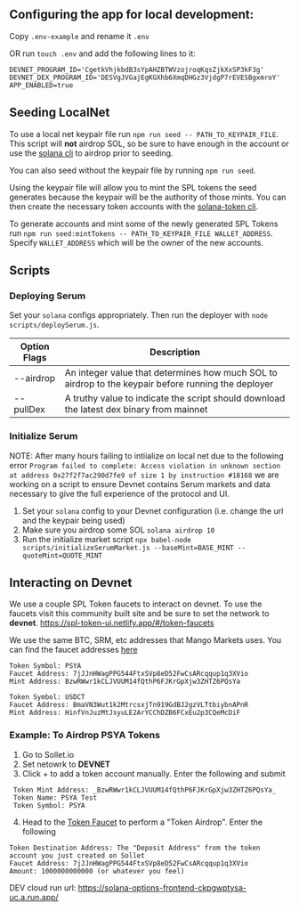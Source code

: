 ## Configuring the app for local development:

Copy `.env-example` and rename it `.env`

OR run `touch .env` and add the following lines to it:

```
DEVNET_PROGRAM_ID='CgetkVhjkbdB3sYpAHZBTWVzojroqKqsZjkXxSP3kF3g'
DEVNET_DEX_PROGRAM_ID='DESVgJVGajEgKGXhb6XmqDHGz3VjdgP7rEVESBgxmroY'
APP_ENABLED=true
```

## Seeding LocalNet

To use a local net keypair file run `npm run seed -- PATH_TO_KEYPAIR_FILE`. This script will **not** airdrop SOL, so be sure to have enough in the account or use the [solana cli](https://docs.solana.com/cli/transfer-tokens#testing-your-wallet) to airdrop prior to seeding.

You can also seed without the keypair file by running `npm run seed`.

Using the keypair file will allow you to mint the SPL tokens the seed generates because the keypair will be the authority of those mints. You can then create the necessary token accounts with the [solana-token cli](https://spl.solana.com/token).

To generate accounts and mint some of the newly generated SPL Tokens run `npm run seed:mintTokens -- PATH_TO_KEYPAIR_FILE WALLET_ADDRESS`. Specify `WALLET_ADDRESS` which will be the owner of the new accounts.

## Scripts

### Deploying Serum

Set your `solana` configs appropriately. Then run the deployer with `node scripts/deploySerum.js`.

| Option Flags | Description                                                                                         |
| ------------ | --------------------------------------------------------------------------------------------------- |
| --airdrop    | An integer value that determines how much SOL to airdrop to the keypair before running the deployer |
| --pullDex    | A truthy value to indicate the script should download the latest dex binary from mainnet            |

### Initialize Serum

NOTE: After many hours failing to intiialize on local net due to the following error `Program failed to complete: Access violation in unknown section at address 0x27f2f7ac290d7fe9 of size 1 by instruction #18168` we are working on a script to ensure Devnet contains Serum markets and data necessary to give the full experience of the protocol and UI.

1. Set your `solana` config to your Devnet configuration (i.e. change the url and the keypair being used)
2. Make sure you airdrop some SOL `solana airdrop 10`
3. Run the initialize market script `npx babel-node scripts/initializeSerumMarket.js --baseMint=BASE_MINT --quoteMint=QUOTE_MINT`

## Interacting on Devnet

We use a couple SPL Token faucets to interact on devnet. To use the faucets visit this community built site and be sure to set the network to **devnet**.
https://spl-token-ui.netlify.app/#/token-faucets

We use the same BTC, SRM, etc addresses that Mango Markets uses. You can find the faucet addresses [here](https://github.com/blockworks-foundation/mango-client-ts/blob/main/src/ids.json#L10)

```
Token Symbol: PSYA
Faucet Address: 7jJJnHWagPPG544FtxSVp8eD52FwCsARcqqup1q3XVio
Mint Address: BzwRWwr1kCLJVUUM14fQthP6FJKrGpXjw3ZHTZ6PQsYa
```

```
Token Symbol: USDCT
Faucet Address: BmaVN3Wut1k2MtrcsxjTn919GdBJ2gzVLTtbiybnAPnR
Mint Address: HinfVnJuzMtJsyuLE2ArYCChDZB6FCxEu2p3CQeMcDiF
```

### Example: To Airdrop PSYA Tokens

1. Go to Sollet.io
2. Set netowrk to **DEVNET**
3. Click + to add a token account manually. Enter the following and submit

```
 Token Mint Address: _BzwRWwr1kCLJVUUM14fQthP6FJKrGpXjw3ZHTZ6PQsYa_
 Token Name: PSYA Test
 Token Symbol: PSYA
```

4. Head to the [Token Faucet](https://spl-token-ui.netlify.app/#/token-faucets) to perform a "Token Airdrop". Enter the following

```
Token Destination Address: The "Deposit Address" from the token account you just created on Sollet
Faucet Address: 7jJJnHWagPPG544FtxSVp8eD52FwCsARcqqup1q3XVio
Amount: 1000000000000 (or whatever you feel)
```

DEV cloud run url: https://solana-options-frontend-ckpgwptysa-uc.a.run.app/
